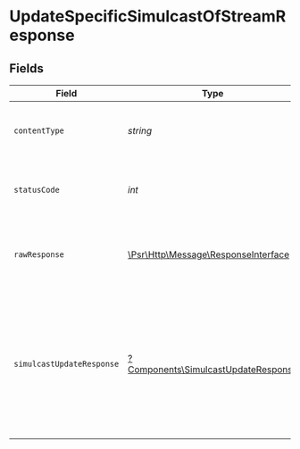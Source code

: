 # UpdateSpecificSimulcastOfStreamResponse


## Fields

| Field                                                                                                                                                                                                                                                                       | Type                                                                                                                                                                                                                                                                        | Required                                                                                                                                                                                                                                                                    | Description                                                                                                                                                                                                                                                                 | Example                                                                                                                                                                                                                                                                     |
| --------------------------------------------------------------------------------------------------------------------------------------------------------------------------------------------------------------------------------------------------------------------------- | --------------------------------------------------------------------------------------------------------------------------------------------------------------------------------------------------------------------------------------------------------------------------- | --------------------------------------------------------------------------------------------------------------------------------------------------------------------------------------------------------------------------------------------------------------------------- | --------------------------------------------------------------------------------------------------------------------------------------------------------------------------------------------------------------------------------------------------------------------------- | --------------------------------------------------------------------------------------------------------------------------------------------------------------------------------------------------------------------------------------------------------------------------- |
| `contentType`                                                                                                                                                                                                                                                               | *string*                                                                                                                                                                                                                                                                    | :heavy_check_mark:                                                                                                                                                                                                                                                          | HTTP response content type for this operation                                                                                                                                                                                                                               |                                                                                                                                                                                                                                                                             |
| `statusCode`                                                                                                                                                                                                                                                                | *int*                                                                                                                                                                                                                                                                       | :heavy_check_mark:                                                                                                                                                                                                                                                          | HTTP response status code for this operation                                                                                                                                                                                                                                |                                                                                                                                                                                                                                                                             |
| `rawResponse`                                                                                                                                                                                                                                                               | [\Psr\Http\Message\ResponseInterface](https://www.php-fig.org/psr/psr-7/#33-psrhttpmessageresponseinterface)                                                                                                                                                                | :heavy_check_mark:                                                                                                                                                                                                                                                          | Raw HTTP response; suitable for custom response parsing                                                                                                                                                                                                                     |                                                                                                                                                                                                                                                                             |
| `simulcastUpdateResponse`                                                                                                                                                                                                                                                   | [?Components\SimulcastUpdateResponse](../../Models/Components/SimulcastUpdateResponse.md)                                                                                                                                                                                   | :heavy_minus_sign:                                                                                                                                                                                                                                                          | Stream's simulcast details fetched successfully                                                                                                                                                                                                                             | {<br/>"success": true,<br/>"data": {<br/>"simulcastId": "8717422d89288ad5958d4a86e9afe2a2",<br/>"url": "rtmp://hyd01.contribute.live-video.net/app/",<br/>"streamKey": "live_1012464221_DuM8W004MoZYNxQEZ0czODgfHCFBhk",<br/>"isEnabled": false,<br/>"metadata": {<br/>"simulcast_name": "Tech today"<br/>}<br/>}<br/>} |